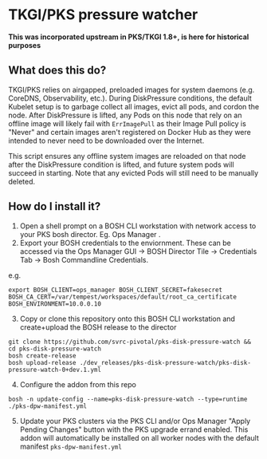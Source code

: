 # TKGI/PKS pressure watcher 

**This was incorporated upstream in PKS/TKGI 1.8+, is here for historical purposes**

## What does this do?

TKGI/PKS relies on airgapped, preloaded images for system daemons (e.g. CoreDNS, Observability, etc.).   During DiskPressure conditions, the default Kubelet setup is to garbage collect all images, evict all pods, and cordon the node.   After DiskPressure is lifted, any Pods on this node that rely on an offline image will likely fail with `ErrImagePull` as their Image Pull policy is "Never" and certain images aren't registered on Docker Hub as they were intended to never need to be downloaded over the Internet.

This script ensures any offline system images are reloaded on that node after the DiskPressure condition is lifted, and future system pods will succeed in starting.   Note that any evicted Pods will still need to be manually deleted.


## How do I install it?

1. Open a shell prompt on a BOSH CLI workstation with network access to your PKS bosh director.  Eg. Ops Manager .
2. Export your BOSH credentials to the enviornment.  These can be accessed via the Ops Manager GUI -> BOSH Director Tile -> Credentials Tab -> Bosh Commandline Credentials.    

e.g.
```
export BOSH_CLIENT=ops_manager BOSH_CLIENT_SECRET=fakesecret BOSH_CA_CERT=/var/tempest/workspaces/default/root_ca_certificate  BOSH_ENVIRONMENT=10.0.0.10
```
3. Copy or clone this repository onto this BOSH CLI workstation and create+upload the BOSH release to the director

```
git clone https://github.com/svrc-pivotal/pks-disk-pressure-watch && cd pks-disk-pressure-watch
bosh create-release
bosh upload-release ./dev_releases/pks-disk-pressure-watch/pks-disk-pressure-watch-0+dev.1.yml 

```
4. Configure the addon from this repo
```
bosh -n update-config --name=pks-disk-pressure-watch --type=runtime ./pks-dpw-manifest.yml
```
5. Update your PKS clusters via the PKS CLI and/or Ops Manager "Apply Pending Changes" button with the PKS upgrade errand enabled.  This addon will automatically be installed on all worker nodes with the default manifest `pks-dpw-manifest.yml`



